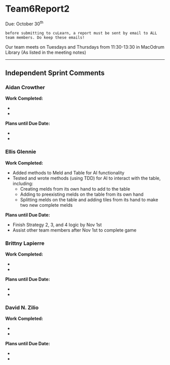 # Team6Report2

Due: October 30<sup>th</sup>

    before submitting to cuLearn, a report must be sent by email to ALL team members. Do keep these emails!

Our team meets on Tuesdays and Thursdays from 11:30-13:30 in MacOdrum Library (As listed in the meeting notes)

---

## Independent Sprint Comments

### Aidan Crowther
__Work Completed:__

*
*

__Plans until Due Date:__

*
*

### Ellis Glennie
__Work Completed:__

* Added methods to Meld and Table for AI functionality
* Tested and wrote methods (using TDD) for AI to interact with the table, including:
    * Creating melds from its own hand to add to the table
    * Adding to preexisting melds on the table from its own hand
    * Splitting melds on the table and adding tiles from its hand to make two new complete melds

__Plans until Due Date:__

* Finish Strategy 2, 3, and 4 logic by Nov 1st
* Assist other team members after Nov 1st to complete game

### Brittny Lapierre
__Work Completed:__

*
*

__Plans until Due Date:__

*
*

### David N. Zilio
__Work Completed:__

*
*


__Plans until Due Date:__

*
*





